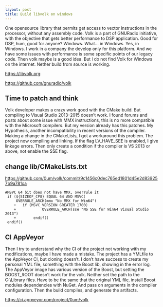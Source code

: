 ```yaml
---
layout: post
title: Build libvolk on windows
---
```

One opensource library that permits get access to vector instructions in the processor, without any assembly code. Volk is a part of GNURadio initiative, with the objective that gets better performance to DSP application. Good for DSP, hum, good for anyone? Windows. What… in Windows. Yes, in Windows. I work in a company the develop only for this platform. And we have some issues with performance is some specific points of our legacy code. Then volk maybe is a good idea. But I do not find Volk for Windows on the internet. Nether build from source is working.

https://libvolk.org

https://github.com/gnuradio/volk

## Time to patch and think

Volk developer makes a crazy work good with the CMake build. But compiling to Visual Studio 2013–2015 doesn’t work. I found forums and posts about some issue with MMX instructions, this is no more compatible with the Microsoft compilers. But my version already has this patches. My Hypothesis, another incompatibility in recent versions of the compiler. Making a change in the CMakeLists, I got a workaround this problem. The project now compiling and linking. If the flag LV_HAVE_SEE is enabled, I give linkage errors. Then only create a condition if the compiler is VS 2013 or above, not enable the SSE flag.
## change lib/CMakeLists.txt

https://github.com/0um/volk/commit/9c1456c0dec765ed1801d45e2d839257b9a781ca
```
#MSVC 64 bit does not have MMX, overrule it
 if (${SIZEOF_CPU} EQUAL 64 AND MSVC)
     OVERRULE_ARCH(mmx "No MMX for Win64")
    +	if (MSVC_VERSION GREATER 1700)
    +            OVERRULE_ARCH(sse "No SSE for Win64 Visual Studio 2013")
    +        endif()
 endif()
```

## CI AppVeyor

Then I try to understand why the CI of the project not working with my modifications, maybe I have made a mistake. The project has a YMLfile to the AppVeyor CI, but cloning doesn’t. I don’t have success to create my personal YML file, something with the Boost lib, showing in the error log. The AppVeyor image has various version of the Boost, but setting the BOOST_ROOT doesn’t work for the volk. Neither set the path to the C:\Library files. Have to be the same that the original YML file, install Boost modules dependencies with NuGet. And pass on arguments in the compiler configuration. Then the build compiles, and generate the artifacts.

https://ci.appveyor.com/project/0um/volk